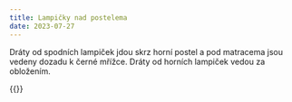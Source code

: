 ```yaml
---
title: Lampičky nad postelema
date: 2023-07-27
---
```

Dráty od spodních lampiček jdou skrz horní postel a pod matracema jsou vedeny
dozadu k černé mřížce.  Dráty od horních lampiček vedou za obložením.

{{<gallery>}}
